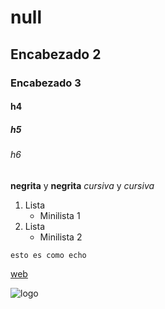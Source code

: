 # null
## Encabezado 2
### Encabezado 3
#### h4
##### h5
###### h6

**negrita** y __negrita__
*cursiva* y _cursiva_

1. Lista
   * Minilista 1
3. Lista
   * Minilista 2

````esto es como echo````

[web](https://github.com/Rub3n-byte/null "web")

![logo](https://github.com/Rub3n-byte/null/blob/main/logo.png "logo")
